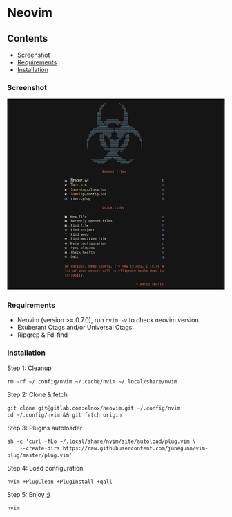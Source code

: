 # Neovim

## Contents

- [Screenshot](#screenshot)
- [Requirements](#requirements)
- [Installation](#installation)

### Screenshot

![Neovim](neovim.png "Neovim IDE")

### Requirements

- Neovim (version >= 0.7.0), run `nvim -v` to check neovim version.
- Exuberant Ctags and/or Universal Ctags.
- Ripgrep & Fd-find

### Installation

Step 1: Cleanup
```
rm -rf ~/.config/nvim ~/.cache/nvim ~/.local/share/nvim
```

Step 2: Clone & fetch
```
git clone git@gitlab.com:elnox/neovim.git ~/.config/nvim
cd ~/.config/nvim && git fetch origin
```

Step 3: Plugins autoloader
```
sh -c 'curl -fLo ~/.local/share/nvim/site/autoload/plug.vim \
    --create-dirs https://raw.githubusercontent.com/junegunn/vim-plug/master/plug.vim'
```

Step 4: Load configuration
```
nvim +PlugClean +PlugInstall +qall
```

Step 5: Enjoy ;)
```
nvim
```
